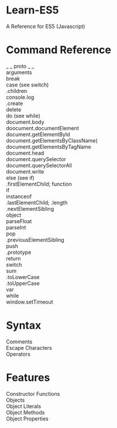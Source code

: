 # Learn-ES5
A Reference for ES5 (Javascript)

# Command Reference
_ _ proto _ _\
arguments\
break\
case (see switch)\
.children\
console.log\
.create\
delete\
do (see while)\
document.body\
doocument.documentElement\
document.getElementById\
document.getElementsByClassName(\
document.getElementsByTagName\
document.head\
document.querySelector\
document.querySelectorAll\
document.write\
else (see if)\
.firstElementChild;
function\
if\
instanceof\
.lastElementChild;
.length\
.nextElementSibling\
object\
parseFloat\
parseInt\
pop\
.previousElementSibling\
push\
.prototype\
return\
switch\
sum\
.toLowerCase\
.toUpperCase\
var\
while\
window.setTimeout

# Syntax

Comments\
Escape Characters\
Operators

# Features

Constructor Functions\
Objects\
Object Literals\
Object Methods\
Object Properties
